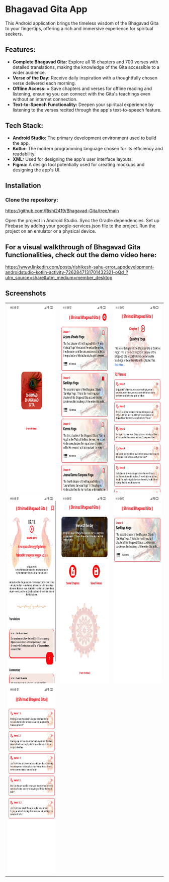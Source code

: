 # Bhagavad Gita App
This Android application brings the timeless wisdom of the Bhagavad Gita to your fingertips, offering a rich and immersive experience for spiritual seekers.

## Features:

* **Complete Bhagavad Gita:** 
Explore all 18 chapters and 700 verses with detailed translations, making the knowledge of the Gita accessible to a wider audience.
* **Verse of the Day:**
Receive daily inspiration with a thoughtfully chosen verse delivered each morning.
* **Offline Access: =**
Save chapters and verses for offline reading and listening, ensuring you can connect with the Gita's teachings even without an internet connection.
* **Text-to-Speech Functionality:**
Deepen your spiritual experience by listening to the verses recited through the app's text-to-speech feature.

## Tech Stack:

* **Android Studio:** The primary development environment used to build the app.
* **Kotlin:** The modern programming language chosen for its efficiency and readability.
* **XML:** Used for designing the app's user interface layouts.
* **Figma:** A design tool potentially used for creating mockups and designing the app's UI.

## Installation
### Clone the repository:
https://github.com/Rishi2419/Bhagavad-Gita/tree/main

Open the project in Android Studio.
Sync the Gradle dependencies.
Set up Firebase by adding your google-services.json file to the project.
Run the project on an emulator or a physical device.

## For a visual walkthrough of Bhagavad Gita functionalities, check out the demo video here:
https://www.linkedin.com/posts/rishikesh-sahu-error_appdevelopment-androidstudio-kotlin-activity-7262847131701432321-oQd_?utm_source=share&utm_medium=member_desktop



## Screenshots

<table>
  <tr table border="0">
    <td><img src="app/src/main/assets/screen1.jpg" alt="App Screenshot" width="300" height="600"/></td>
    <td><img src="app/src/main/assets/screen2.jpg" alt="App Screenshot" width="300" height="600"/></td>
    <td><img src="app/src/main/assets/screen3.jpg" alt="App Screenshot" width="300" height="600"/></td>
  </tr>
  <tr>
    <td><img src="app/src/main/assets/screen4.jpg" alt="App Screenshot" width="300" height="600"/></td>
    <td><img src="app/src/main/assets/screen5.jpg" alt="App Screenshot" width="300" height="600"/></td>
    <td><img src="app/src/main/assets/screen6.jpg" alt="App Screenshot" width="300" height="600"/></td>
  </tr>
  <tr>
    <td><img src="app/src/main/assets/screen7.jpg" alt="App Screenshot" width="300" height="600"/></td>
  </tr>
</table>
